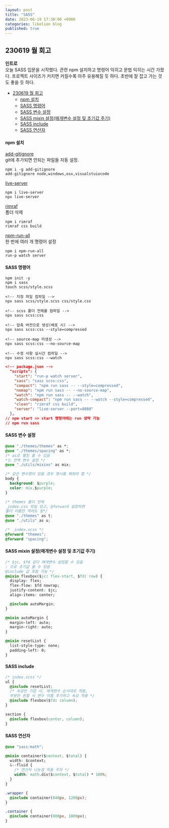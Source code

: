 ```yaml
---
layout: post
title: "SASS"
date: 2023-06-19 17:30:00 +0900
categories: likelion blog
published: true
---
```


## 230619 월 회고

**인트로**  
오늘 SASS 입문을 시작했다. 관련 npm 설치하고 명령어 익히고 문법 익히는 시간 가졌다.
프로젝트 사이즈가 커지면 커질수록 아주 유용해질 듯 하다. 초반에 잘 잡고 가는 것도 좋을 듯 하다.

- [230619 월 회고](#230619-월-회고)
  - [npm 설치](#npm-설치)
  - [SASS 명령어](#sass-명령어)
  - [SASS 변수 설정](#sass-변수-설정)
  - [SASS mixin 설정(매개변수 설정 및 초기값 주기)](#sass-mixin-설정매개변수-설정-및-초기값-주기)
  - [SASS include](#sass-include)
  - [SASS 연산자](#sass-연산자)

#### npm 설치

[add-gitignore][add-gitignore]  
git에 추가되면 안되는 파일들 자동 설정.

```
npm i -g add-gitignore
add-gitignore node,windows,osx,visualstuiocode
```

[live-server][live-server]

```
npm i live-server
npx live-server
```

[rimraf][rimraf]  
폴더 삭제

```
npm i rimraf
rimraf css build
```

[npm-run-all][npm-run-all]  
한 번에 여러 개 명령어 설정

```
npm i npm-run-all
run-p watch server
```

#### SASS 명령어

```
npm init -y
npm i sass
touch scss/style.scss

<!-- 지정 파일 컴파일 -->
npx sass scss/style.scss css/style.css

<!-- scss 폴더 전체를 컴파일 -->
npx sass scss:css

<!-- 압축 버전으로 생성(배포 시) -->
npx sass scss:css --style=compressed

<!-- source-map 미생성 -->
npx sass scss:css --no-source-map

<!-- 수정 사항 실시간 컴파일 -->
npx sass scss:css --watch
```

```json
<!-- package.json -->
  "scripts": {
    "start": "run-p watch server",
    "sass": "sass scss:css",
    "compact": "npm run sass -- --style=compressed",
    "nomap": "npm run sass -- --no-source-map",
    "watch": "npm run sass -- --watch",
    "watch-compact": "npm run sass -- --watch --style=compressed",
    "clean": "rimraf css build",
    "server": "live-server --port=8080"
  },
// npm start => start 명령어에는 run 생략 가능
// npm run sass
```

#### SASS 변수 설정

```css
@use "./themes/themes" as *;
@use "./themes/spacing" as *;
/* as로 별칭 줄 수 있음
*는 전역 변수 설정 */
@use "./utils/mixins" as mix;

/* 같은 변수명이 있을 경우 명시를 해줘야 함 */
body {
  background: $purple;
  color: mix.$purple;
}
```

```css
/* themes 폴더 안에
_index.css 파일 있고, @forward 설정하면
폴더 이름만 적어도 됨*/
@use "./themes" as t;
@use "./utils" as u;
```

```css
/* _index.scss */
@forward "themes";
@forward "spacing";
```

#### SASS mixin 설정(매개변수 설정 및 초기값 주기)

```css
/* $jc, $fd 같이 매개변수 설정할 수 있음
: 으로 초기값 줄 수 있음 
@include 값 포함 가능 */
@mixin flexbox($jc: flex-start, $fd: row) {
  display: flex;
  flex-flow: $fd nowrap;
  justify-content: $jc;
  align-items: center;

  @include autoMargin;
}

@mixin autoMargin {
  margin-left: auto;
  margin-right: auto;
}

@mixin resetList {
  list-style-type: none;
  padding-left: 0;
}
```

#### SASS include

```css
/* index.scss */
ul {
  @include resetList;
  /* 속성만 기입 시, 매개변수 순서대로 적용, 
  부분만 원할 시 변수 이름 추가하고 속성 적용 */
  @include flexbox($fd: column);
}

section {
  @include flexbox(center, column);
}
```

#### SASS 연산자

```css
@use "sass:math";

@mixin container($context, $total) {
  width: $context;
  &--fluid {
    /* 연산자 나눗셈 적용 주의 */
    width: math.div($context, $total) * 100%;
  }
}

.wrapper {
  @include container(840px, 1200px);
}

.container {
  @include container(800px, 1000px);
}
```

[add-gitignore]: https://www.npmjs.com/package/add-gitignore
[live-server]: https://www.npmjs.com/package/live-server
[rimraf]: https://www.npmjs.com/package/rimraf
[npm-run-all]: https://www.npmjs.com/package/npm-run-all
